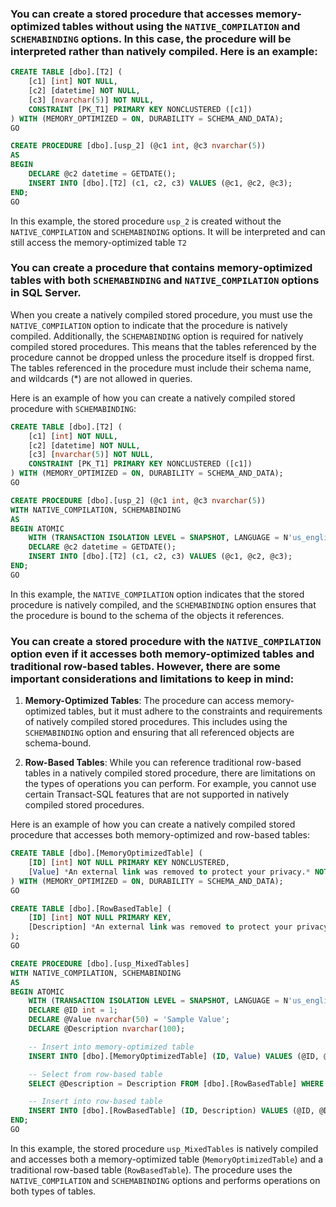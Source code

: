 ### You can create a stored procedure that accesses memory-optimized tables without using the `NATIVE_COMPILATION` and `SCHEMABINDING` options. In this case, the procedure will be interpreted rather than natively compiled. Here is an example:

```sql
CREATE TABLE [dbo].[T2] (
    [c1] [int] NOT NULL,
    [c2] [datetime] NOT NULL,
    [c3] [nvarchar(5)] NOT NULL,
    CONSTRAINT [PK_T1] PRIMARY KEY NONCLUSTERED ([c1])
) WITH (MEMORY_OPTIMIZED = ON, DURABILITY = SCHEMA_AND_DATA);
GO

CREATE PROCEDURE [dbo].[usp_2] (@c1 int, @c3 nvarchar(5))
AS
BEGIN
    DECLARE @c2 datetime = GETDATE();
    INSERT INTO [dbo].[T2] (c1, c2, c3) VALUES (@c1, @c2, @c3);
END;
GO
```

In this example, the stored procedure `usp_2` is created without the `NATIVE_COMPILATION` and `SCHEMABINDING` options. It will be interpreted and can still access the memory-optimized table `T2`


### You can create a procedure that contains memory-optimized tables with both `SCHEMABINDING` and `NATIVE_COMPILATION` options in SQL Server. 

When you create a natively compiled stored procedure, you must use the `NATIVE_COMPILATION` option to indicate that the procedure is natively compiled. Additionally, the `SCHEMABINDING` option is required for natively compiled stored procedures. This means that the tables referenced by the procedure cannot be dropped unless the procedure itself is dropped first. The tables referenced in the procedure must include their schema name, and wildcards (*) are not allowed in queries.

Here is an example of how you can create a natively compiled stored procedure with `SCHEMABINDING`:

```sql
CREATE TABLE [dbo].[T2] (
    [c1] [int] NOT NULL,
    [c2] [datetime] NOT NULL,
    [c3] [nvarchar(5)] NOT NULL,
    CONSTRAINT [PK_T1] PRIMARY KEY NONCLUSTERED ([c1])
) WITH (MEMORY_OPTIMIZED = ON, DURABILITY = SCHEMA_AND_DATA);
GO

CREATE PROCEDURE [dbo].[usp_2] (@c1 int, @c3 nvarchar(5))
WITH NATIVE_COMPILATION, SCHEMABINDING
AS
BEGIN ATOMIC
    WITH (TRANSACTION ISOLATION LEVEL = SNAPSHOT, LANGUAGE = N'us_english')
    DECLARE @c2 datetime = GETDATE();
    INSERT INTO [dbo].[T2] (c1, c2, c3) VALUES (@c1, @c2, @c3);
END;
GO
```

In this example, the `NATIVE_COMPILATION` option indicates that the stored procedure is natively compiled, and the `SCHEMABINDING` option ensures that the procedure is bound to the schema of the objects it references.


### You can create a stored procedure with the `NATIVE_COMPILATION` option even if it accesses both memory-optimized tables and traditional row-based tables. However, there are some important considerations and limitations to keep in mind:

1. **Memory-Optimized Tables**: The procedure can access memory-optimized tables, but it must adhere to the constraints and requirements of natively compiled stored procedures. This includes using the `SCHEMABINDING` option and ensuring that all referenced objects are schema-bound.

2. **Row-Based Tables**: While you can reference traditional row-based tables in a natively compiled stored procedure, there are limitations on the types of operations you can perform. For example, you cannot use certain Transact-SQL features that are not supported in natively compiled stored procedures.

Here is an example of how you can create a natively compiled stored procedure that accesses both memory-optimized and row-based tables:

```sql
CREATE TABLE [dbo].[MemoryOptimizedTable] (
    [ID] [int] NOT NULL PRIMARY KEY NONCLUSTERED,
    [Value] *An external link was removed to protect your privacy.* NOT NULL
) WITH (MEMORY_OPTIMIZED = ON, DURABILITY = SCHEMA_AND_DATA);
GO

CREATE TABLE [dbo].[RowBasedTable] (
    [ID] [int] NOT NULL PRIMARY KEY,
    [Description] *An external link was removed to protect your privacy.* NOT NULL
);
GO

CREATE PROCEDURE [dbo].[usp_MixedTables]
WITH NATIVE_COMPILATION, SCHEMABINDING
AS
BEGIN ATOMIC
    WITH (TRANSACTION ISOLATION LEVEL = SNAPSHOT, LANGUAGE = N'us_english')
    DECLARE @ID int = 1;
    DECLARE @Value nvarchar(50) = 'Sample Value';
    DECLARE @Description nvarchar(100);

    -- Insert into memory-optimized table
    INSERT INTO [dbo].[MemoryOptimizedTable] (ID, Value) VALUES (@ID, @Value);

    -- Select from row-based table
    SELECT @Description = Description FROM [dbo].[RowBasedTable] WHERE ID = @ID;

    -- Insert into row-based table
    INSERT INTO [dbo].[RowBasedTable] (ID, Description) VALUES (@ID, @Description);
END;
GO
```

In this example, the stored procedure `usp_MixedTables` is natively compiled and accesses both a memory-optimized table (`MemoryOptimizedTable`) and a traditional row-based table (`RowBasedTable`). The procedure uses the `NATIVE_COMPILATION` and `SCHEMABINDING` options and performs operations on both types of tables.
